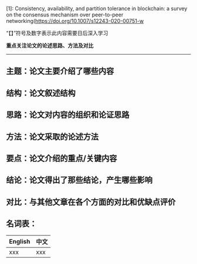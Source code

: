 [1]: Consistency, availability, and partition tolerance in blockchain: a survey on the consensus mechanism over peer-to-peer networking(https://doi.org/10.1007/s12243-020-00751-w

“【】”符号及数字表示此内容需要日后深入学习

**重点关注论文的论述思路、方法及对比**

---

## 主题：论文主要介绍了哪些内容



## 结构：论文叙述结构



## 思路：论文对内容的组织和论证思路



## 方法：论文采取的论述方法



## 要点：论文介绍的重点/关键内容



## 结论：论文得出了那些结论，产生哪些影响



## 对比：与其他文章在各个方面的对比和优缺点评价



## 名词表：

| English | 中文 |
| ------- | ---- |
| xxx     | xxx  |

